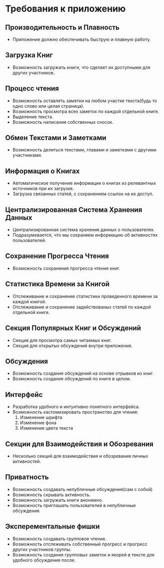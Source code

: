 # Требования к приложению

## Производительность и Плавность
- Приложение должно обеспечивать быструю и плавную работу.

## Загрузка Книг
- Возможность загружать книги, что сделает их доступными для других участников.

## Процесс чтения
- Возможность оставлять заметки на любом участке текста(будь то одно слово или целая страница).
- Возможность просмотра всех заметок по каждой отдельной книге.
- Выделение текста.
- Возможность написания собственных сносок.

## Обмен Текстами и Заметками
- Возможность делиться текстами, главами и заметками с другими участниками.

## Информация о Книгах
- Автоматическое получение информации о книгах из релевантных источников при их загрузке.
- Загрузка связанных статей, с сохранением ссылок на их доступ.

## Централизированная Система Хранения Данных
- Централизированная система хранения данных о пользователях.
- Подразумевается, что мы сохраняем информацию об активностях пользователей.

## Сохранение Прогресса Чтения
- Возможность сохранения прогресса чтения книг.

## Статистика Времени за Книгой
- Отслеживание и сохранение статистики проведенного времени за каждой книгой.
- Отслеживание и сохранение  задействованых статей по каждой отдельной книге.

## Секция Популярных Книг и Обсуждений
- Секция для просмотра самых читаемых книг.
- Секция для открытых обсуждений внутри приложения.

## Обсуждения
- Возможность создания обсуждений на основе отрывков из книг.
- Возможность создания обсуждений по книге в целом.

## Интерфейс
- Разработка удобного и интуитивно понятного интерфейса.
- Возможность кастомизировать пространство для чтения:
  1. Изменение шрифта
  2. Изменение фона
  3. Изменение цвета текста

## Секции для Взаимодействия и Обозревания
- Несколько секций для взаимодействия и обозревания личных активностей.

## Приватность
- Возможность создавать непубличные обсуждения(сам с собой)
- Возможность скрывать активность.
- Возможность загружать книги анонимно.
- Возможность приглашать пользователей в непубличные обсуждения.


## Эксперементальные фишки
- Возможность создавать групповое чтение.
- Возможность отслеживать собственный прогресс и прогресс других участников группы.
- Возможность создания групповых заметок и якорей в тексте для удобного обсуждения после.